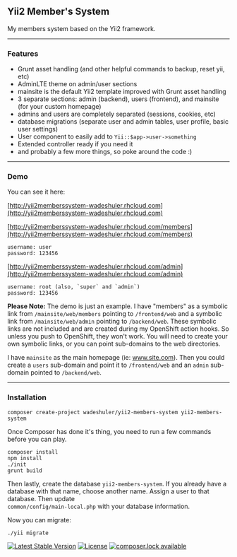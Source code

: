 Yii2 Member's System
--------------------

My members system based on the Yii2 framework.

---

### Features

- Grunt asset handling (and other helpful commands to backup, reset yii, etc)
- AdminLTE theme on admin/user sections
- mainsite is the default Yii2 template improved with Grunt asset handling
- 3 separate sections: admin (backend), users (frontend), and mainsite (for your custom homepage)
- admins and users are completely separated (sessions, cookies, etc)
- database migrations (separate user and admin tables, user profile, basic user settings)
- User component to easily add to `Yii::$app->user->something`
- Extended controller ready if you need it
- and probably a few more things, so poke around the code :)

---

### Demo

You can see it here:

[http://yii2memberssystem-wadeshuler.rhcloud.com](http://yii2memberssystem-wadeshuler.rhcloud.com)

[http://yii2memberssystem-wadeshuler.rhcloud.com/members](http://yii2memberssystem-wadeshuler.rhcloud.com/members)

    username: user
    password: 123456

[http://yii2memberssystem-wadeshuler.rhcloud.com/admin](http://yii2memberssystem-wadeshuler.rhcloud.com/admin)

    username: root (also, `super` and `admin`)
    password: 123456

**Please Note:** The demo is just an example. I have "members" as a symbolic link from `/mainsite/web/members` pointing to `/frontend/web` and a symbolic link from `/mainsite/web/admin` pointing to `/backend/web`. These symbolic links are not included and are created during my OpenShift action hooks. So unless you push to OpenShift, they won't work. You will need to create your own symbolic links, or you can point sub-domains to the web directories.

I have `mainsite` as the main homepage (ie: www.site.com). Then you could create a `users` sub-domain and point it to `/frontend/web` and an `admin` sub-domain pointed to `/backend/web`.

---

### Installation

    composer create-project wadeshuler/yii2-members-system yii2-members-system

Once Composer has done it's thing, you need to run a few commands before you can play.

    composer install
    npm install
    ./init
    grunt build

Then lastly, create the database `yii2-members-system`. If you already have a database
with that name, choose another name. Assign a user to that database. Then update  
`common/config/main-local.php` with your database information.

Now you can migrate:

    ./yii migrate


[![Latest Stable Version](https://poser.pugx.org/wadeshuler/yii2-members-system/version?format=flat-square)](https://packagist.org/packages/wadeshuler/yii2-members-system)
[![License](https://poser.pugx.org/wadeshuler/yii2-members-system/license?format=flat-square)](https://packagist.org/packages/wadeshuler/yii2-members-system)
[![composer.lock available](https://poser.pugx.org/wadeshuler/yii2-members-system/composerlock?format=flat-square)](https://packagist.org/packages/wadeshuler/yii2-members-system)
